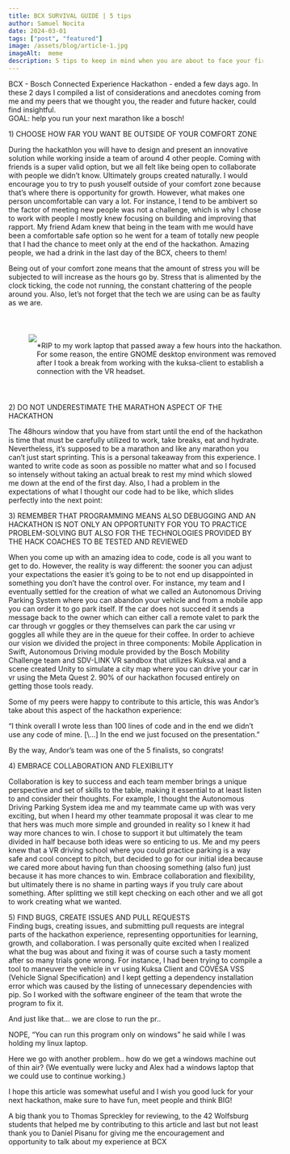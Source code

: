 ```yaml
---
title: BCX SURVIVAL GUIDE | 5 tips
author: Samuel Nocita
date: 2024-03-01
tags: ["post", "featured"]
image: /assets/blog/article-1.jpg
imageAlt:  meme
description: 5 tips to keep in mind when you are about to face your first hackathon
---
```


BCX - Bosch Connected Experience Hackathon - ended a few days ago. In these 2 days I compiled a list of considerations and anecdotes coming from me and my peers that we thought you, the reader and future hacker, could find insightful.<br>
GOAL: help you run your next marathon like a bosch!


<div class="chapter">
<p>1) CHOOSE HOW FAR YOU WANT BE OUTSIDE OF YOUR COMFORT ZONE</p>
</div>
During the hackathlon you will have to design and present an innovative solution while working inside a team of around 4 other people. Coming with friends is a super valid option, but we all felt like being open to collaborate with people we didn’t know. Ultimately groups created naturally. I would encourage you to try to push youself outside of your comfort zone because that’s where there is opportunity for growth. However, what makes one person uncomfortable can vary a lot. For instance, I tend to be ambivert so the factor of meeting new people was not a challenge, which is why I chose to work with people I mostly knew focusing on building and improving that rapport. My friend Adam knew that being in the team with me would have been a comfortable safe option so he went for a team of totally new people that I had the chance to meet only at the end of the hackathon.
Amazing people, we had a drink in the last day of the BCX, cheers to them!

Being out of your comfort zone means that the amount of stress you will be subjected to will increase as the hours go by. Stress that is alimented by the clock ticking, the code not running, the constant chattering of the people around you. Also, let’s not forget that the tech we are using can be as faulty as we are.

<div style="padding: 2.5rem; display:grid; grid-template-columns: 1fr 1fr;
">
<img width={{"800px"}} src={{"/assets/blog/meme1.jpg"}}></img>
<p style="width:500px;">*RIP to my work laptop that passed away a few hours into the hackathon. For some reason, the entire GNOME desktop environment was removed after I took a break from working with the kuksa-client to establish a connection with the VR headset.</p>
</div>


<div class="chapter">
2) DO NOT UNDERESTIMATE THE MARATHON ASPECT OF THE HACKATHON
</div>

The 48hours window that you have from start until the end of the hackathon is time that must be carefully utilized to work, take breaks, eat and hydrate. Nevertheless, it’s supposed to be a marathon and like any marathon you can’t just start sprinting. This is a personal takeaway from this experience. I wanted to write code as soon as possible no matter what and so I focused so intensely without taking an actual break to rest my mind which slowed me down at the end of the first day. 
Also, I had a problem in the expectations of what I thought our code had to be like, which slides perfectly into the next point:
<div class="chapter">
3) REMEMBER THAT PROGRAMMING MEANS ALSO DEBUGGING AND AN HACKATHON IS NOT ONLY AN OPPORTUNITY FOR YOU TO PRACTICE PROBLEM-SOLVING BUT ALSO FOR THE TECHNOLOGIES PROVIDED BY THE HACK COACHES TO BE TESTED AND REVIEWED</div>

When you come up with an amazing idea to code, code is all you want to get to do. However, the reality is way different: the sooner you can adjust your expectations the easier it’s going to be to not end up disappointed in something you don’t have the control over. 
For instance, my team and I eventually settled for the creation of what we called an 
Autonomous Driving Parking System
where you can abandon your vehicle and from a mobile app you can order it to go park itself. If the car does not succeed it sends a message back to the owner which can either call a remote valet to park the car through vr goggles or they themselves can park the car using vr goggles all while they are in the queue for their coffee. In order to achieve our vision we divided the project in three components: Mobile Application in Swift, Autonomous Driving module provided by the Bosch Mobility Challenge team and SDV-LINK VR sandbox that utilizes Kuksa.val and a scene created Unity to simulate a city map where you can drive your car in vr using the Meta Quest 2. 
90% of our hackathon focused entirely on getting those tools ready.

Some of my peers were happy to contribute to this article, this was Andor’s take about this aspect of the hackathon experience:

“I think overall I wrote less than 100 lines of code and in the end we didn’t use any code of mine. [\…] In the end we just focused on the presentation.”

By the way, Andor’s team was one of the 5 finalists, so congrats!   
<div class="chapter">
4) EMBRACE COLLABORATION AND FLEXIBILITY</div>

Collaboration is key to success and each team member brings a unique perspective and set of skills to the table, making it essential to at least listen to and consider their thoughts. 
For example, I thought the Autonomous Driving Parking System idea me and my teammate came up with was very exciting, but when I heard my other teammate proposal it was clear to me that hers was much more simple and grounded in reality so I knew it had way more chances to win. I chose to support it but ultimately the team divided in half because both ideas were so enticing to us. Me and my peers knew that a VR driving school where you could practice parking is a way safe and cool concept to pitch, but decided to go for our initial idea because we cared more about having fun than choosing something (also fun) just because it has more chances to win. Embrace collaboration and flexibility, but ultimately there is no shame in parting ways if you truly care about something. After splitting we still kept checking on each other and we all got to work creating what we wanted.

<div class="chapter">
5) FIND BUGS, CREATE ISSUES AND PULL REQUESTS
</div>
Finding bugs, creating issues, and submitting pull requests are integral parts of the hackathon experience, representing opportunities for learning, growth, and collaboration. I was personally quite excited when I realized what the bug was about and fixing it was of course such a tasty moment after so many trials gone wrong. For instance, I had been trying to compile a tool to maneuver the vehicle in vr using Kuksa Client and COVESA VSS (Vehicle Signal Specification) and I kept getting a dependency installation error which was caused by the listing of unnecessary dependencies with pip. So I worked with the software engineer of the team that wrote the program to fix it. 

And just like that… we are close to run the pr..

NOPE, “You can run this program only on windows” he said while I was holding my linux laptop.

Here we go with another problem.. how do we get a windows machine out of thin air?
(We eventually were lucky and Alex had a windows laptop that we could use to continue working.)

I hope this article was somewhat useful and I wish you good luck for your next hackathon, make sure to have fun, meet people and think BIG!

A big thank you to Thomas Spreckley for reviewing, to the 42 Wolfsburg students that helped me by contributing to this article and last but not least thank you to Daniel Pisanu for giving me the encouragement and opportunity to talk about my experience at BCX  
